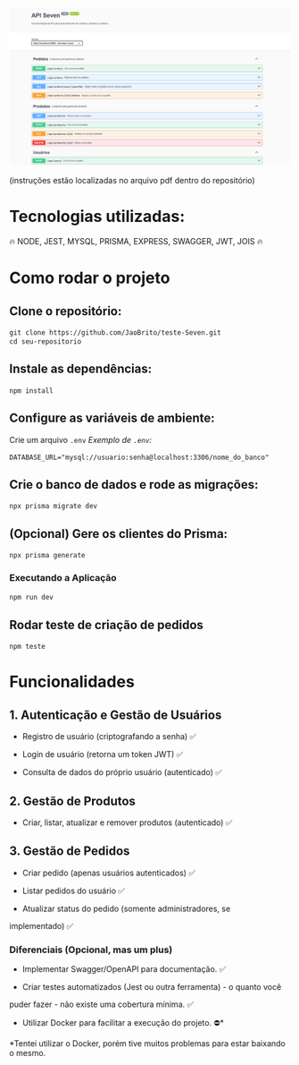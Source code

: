 ![alt text](image.png)

(instruções estão localizadas no arquivo pdf dentro do repositório)
# Tecnologias utilizadas:
🔥 NODE, JEST, MYSQL, PRISMA, EXPRESS, SWAGGER, JWT, JOIS 🔥
# Como rodar o projeto
## Clone o repositório:
    git clone https://github.com/JaoBrito/teste-Seven.git 
    cd seu-repositorio
    
## Instale as dependências:
    npm install
## Configure as variáveis de ambiente:
Crie um arquivo `.env` 
_Exemplo de `.env`:_

    DATABASE_URL="mysql://usuario:senha@localhost:3306/nome_do_banco"
        
## Crie o banco de dados e rode as migrações:
    npx prisma migrate dev
    
## (Opcional) Gere os clientes do Prisma:
    npx prisma generate
    
### Executando a Aplicação
    npm run dev

## Rodar teste de criação de pedidos
    npm teste

# Funcionalidades

## 1. Autenticação e Gestão de Usuários

- Registro de usuário (criptografando a senha) ✅

- Login de usuário (retorna um token JWT) ✅

- Consulta de dados do próprio usuário (autenticado) ✅

## 2. Gestão de Produtos

- Criar, listar, atualizar e remover produtos (autenticado) ✅

## 3. Gestão de Pedidos

- Criar pedido (apenas usuários autenticados) ✅

- Listar pedidos do usuário ✅

- Atualizar status do pedido (somente administradores, se

implementado) ✅

### Diferenciais (Opcional, mas um plus)

- Implementar Swagger/OpenAPI para documentação. ✅

- Criar testes automatizados (Jest ou outra ferramenta) - o quanto você

puder fazer - não existe uma cobertura mínima. ✅

- Utilizar Docker para facilitar a execução do projeto. ⛔*

  

*Tentei utilizar o Docker, porém tive muitos problemas para estar baixando o mesmo.

 
